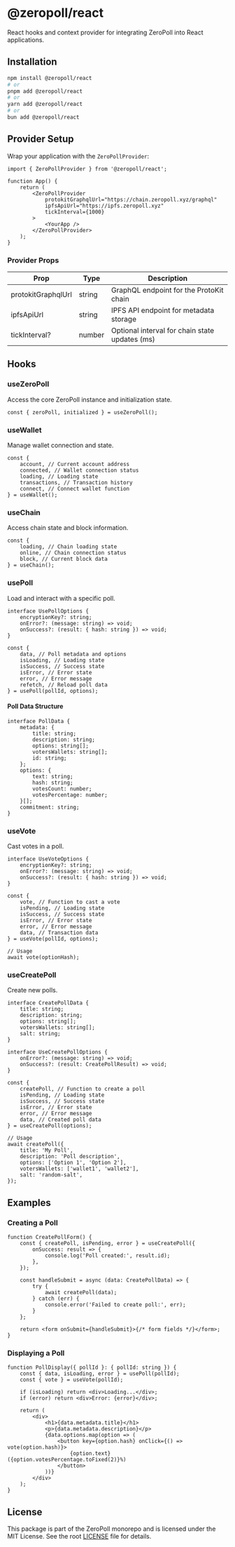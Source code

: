 # @zeropoll/react

React hooks and context provider for integrating ZeroPoll into React applications.

## Installation

```bash
npm install @zeropoll/react
# or
pnpm add @zeropoll/react
# or
yarn add @zeropoll/react
# or
bun add @zeropoll/react
```

## Provider Setup

Wrap your application with the `ZeroPollProvider`:

```tsx
import { ZeroPollProvider } from '@zeropoll/react';

function App() {
	return (
		<ZeroPollProvider
			protokitGraphqlUrl="https://chain.zeropoll.xyz/graphql"
			ipfsApiUrl="https://ipfs.zeropoll.xyz"
			tickInterval={1000}
		>
			<YourApp />
		</ZeroPollProvider>
	);
}
```

### Provider Props

| Prop               | Type   | Description                                    |
| ------------------ | ------ | ---------------------------------------------- |
| protokitGraphqlUrl | string | GraphQL endpoint for the ProtoKit chain        |
| ipfsApiUrl         | string | IPFS API endpoint for metadata storage         |
| tickInterval?      | number | Optional interval for chain state updates (ms) |

## Hooks

### useZeroPoll

Access the core ZeroPoll instance and initialization state.

```tsx
const { zeroPoll, initialized } = useZeroPoll();
```

### useWallet

Manage wallet connection and state.

```tsx
const {
	account, // Current account address
	connected, // Wallet connection status
	loading, // Loading state
	transactions, // Transaction history
	connect, // Connect wallet function
} = useWallet();
```

### useChain

Access chain state and block information.

```tsx
const {
	loading, // Chain loading state
	online, // Chain connection status
	block, // Current block data
} = useChain();
```

### usePoll

Load and interact with a specific poll.

```tsx
interface UsePollOptions {
	encryptionKey?: string;
	onError?: (message: string) => void;
	onSuccess?: (result: { hash: string }) => void;
}

const {
	data, // Poll metadata and options
	isLoading, // Loading state
	isSuccess, // Success state
	isError, // Error state
	error, // Error message
	refetch, // Reload poll data
} = usePoll(pollId, options);
```

#### Poll Data Structure

```tsx
interface PollData {
	metadata: {
		title: string;
		description: string;
		options: string[];
		votersWallets: string[];
		id: string;
	};
	options: {
		text: string;
		hash: string;
		votesCount: number;
		votesPercentage: number;
	}[];
	commitment: string;
}
```

### useVote

Cast votes in a poll.

```tsx
interface UseVoteOptions {
	encryptionKey?: string;
	onError?: (message: string) => void;
	onSuccess?: (result: { hash: string }) => void;
}

const {
	vote, // Function to cast a vote
	isPending, // Loading state
	isSuccess, // Success state
	isError, // Error state
	error, // Error message
	data, // Transaction data
} = useVote(pollId, options);

// Usage
await vote(optionHash);
```

### useCreatePoll

Create new polls.

```tsx
interface CreatePollData {
	title: string;
	description: string;
	options: string[];
	votersWallets: string[];
	salt: string;
}

interface UseCreatePollOptions {
	onError?: (message: string) => void;
	onSuccess?: (result: CreatePollResult) => void;
}

const {
	createPoll, // Function to create a poll
	isPending, // Loading state
	isSuccess, // Success state
	isError, // Error state
	error, // Error message
	data, // Created poll data
} = useCreatePoll(options);

// Usage
await createPoll({
	title: 'My Poll',
	description: 'Poll description',
	options: ['Option 1', 'Option 2'],
	votersWallets: ['wallet1', 'wallet2'],
	salt: 'random-salt',
});
```

## Examples

### Creating a Poll

```tsx
function CreatePollForm() {
	const { createPoll, isPending, error } = useCreatePoll({
		onSuccess: result => {
			console.log('Poll created:', result.id);
		},
	});

	const handleSubmit = async (data: CreatePollData) => {
		try {
			await createPoll(data);
		} catch (err) {
			console.error('Failed to create poll:', err);
		}
	};

	return <form onSubmit={handleSubmit}>{/* form fields */}</form>;
}
```

### Displaying a Poll

```tsx
function PollDisplay({ pollId }: { pollId: string }) {
	const { data, isLoading, error } = usePoll(pollId);
	const { vote } = useVote(pollId);

	if (isLoading) return <div>Loading...</div>;
	if (error) return <div>Error: {error}</div>;

	return (
		<div>
			<h1>{data.metadata.title}</h1>
			<p>{data.metadata.description}</p>
			{data.options.map(option => (
				<button key={option.hash} onClick={() => vote(option.hash)}>
					{option.text} ({option.votesPercentage.toFixed(2)}%)
				</button>
			))}
		</div>
	);
}
```

## License

This package is part of the ZeroPoll monorepo and is licensed under the MIT License. See the root [LICENSE](../../LICENSE) file for details.
